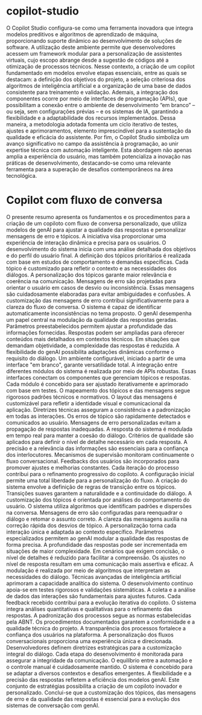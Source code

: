 # copilot-studio

O Copilot Studio configura-se como uma ferramenta inovadora que integra modelos preditivos e algoritmos de aprendizado de máquina, proporcionando suporte dinâmico ao desenvolvimento de soluções de software.
A utilização deste ambiente permite que desenvolvedores acessem um framework modular para a personalização de assistentes virtuais, cujo escopo abrange desde a sugestão de códigos até a otimização de processos técnicos. Nesse contexto, a criação de um copilot fundamentado em modelos envolve etapas essenciais, entre as quais se destacam: a definição dos objetivos do projeto, a seleção criteriosa dos algoritmos de inteligência artificial e a organização de uma base de dados consistente para treinamento e validação.
Ademais, a integração dos componentes ocorre por meio de interfaces de programação (APIs), que possibilitam a conexão entre o ambiente de desenvolvimento “em branco” – ou seja, sem configurações prévias – e os sistemas de IA, garantindo a flexibilidade e a adaptabilidade dos recursos implementados. Dessa maneira, a metodologia adotada fomenta um ciclo iterativo de testes, ajustes e aprimoramentos, elemento imprescindível para a sustentação da qualidade e eficácia do assistente.
Por fim, o Copilot Studio simboliza um avanço significativo no campo da assistência à programação, ao unir expertise técnica com automação inteligente. Esta abordagem não apenas amplia a experiência do usuário, mas também potencializa a inovação nas práticas de desenvolvimento, destacando-se como uma relevante ferramenta para a superação de desafios contemporâneos na área tecnológica.

# Copilot com fluxo de conversa

O presente resumo apresenta os fundamentos e os procedimentos para a criação de um copiloto com fluxo de conversa personalizado, que utiliza modelos de genAI para ajustar a qualidade das respostas e personalizar mensagens de erro e tópicos.
A iniciativa visa proporcionar uma experiência de interação dinâmica e precisa para os usuários.
O desenvolvimento do sistema inicia com uma análise detalhada dos objetivos e do perfil do usuário final.
A definição dos tópicos prioritários é realizada com base em estudos de comportamento e demandas específicas.
Cada tópico é customizado para refletir o contexto e as necessidades dos diálogos.
A personalização dos tópicos garante maior relevância e coerência na comunicação.
Mensagens de erro são projetadas para orientar o usuário em casos de desvio ou inconsistência.
Essas mensagens são cuidadosamente elaboradas para evitar ambiguidades e confusões.
A customização das mensagens de erro contribui significativamente para a clareza do fluxo de conversa.
O sistema é capaz de identificar automaticamente inconsistências no tema proposto.
O genAI desempenha um papel central na modulação da qualidade das respostas geradas.
Parâmetros preestabelecidos permitem ajustar a profundidade das informações fornecidas.
Respostas podem ser ampliadas para oferecer conteúdos mais detalhados em contextos técnicos.
Em situações que demandam objetividade, a complexidade das respostas é reduzida.
A flexibilidade do genAI possibilita adaptações dinâmicas conforme o requisito do diálogo.
Um ambiente configurável, iniciado a partir de uma interface "em branco", garante versatilidade total.
A integração entre diferentes módulos do sistema é realizada por meio de APIs robustas.
Essas interfaces conectam os componentes que gerenciam tópicos e respostas.
Cada módulo é concebido para ser ajustado iterativamente e aprimorado com base em testes.
O mapeamento dos tópicos e das mensagens segue rigorosos padrões técnicos e normativos.
O layout das mensagens é customizável para refletir a identidade visual e comunicacional da aplicação.
Diretrizes técnicas asseguram a consistência e a padronização em todas as interações.
Os erros de tópico são rapidamente detectados e comunicados ao usuário.
Mensagens de erro personalizadas evitam a propagação de respostas inadequadas.
A resposta do sistema é modulada em tempo real para manter a coesão do diálogo.
Critérios de qualidade são aplicados para definir o nível de detalhe necessário em cada resposta.
A precisão e a relevância das informações são essenciais para a confiança dos interlocutores.
Mecanismos de supervisão monitoram continuamente o fluxo conversacional.
Feedbacks dos usuários são incorporados para promover ajustes e melhorias constantes.
Cada iteração do processo contribui para o refinamento progressivo do copiloto.
A configuração inicial permite uma total liberdade para a personalização do fluxo.
A criação do sistema envolve a definição de regras de transição entre os tópicos.
Transições suaves garantem a naturalidade e a continuidade do diálogo.
A customização dos tópicos é orientada por análises do comportamento do usuário.
O sistema utiliza algoritmos que identificam padrões e dispersões na conversa.
Mensagens de erro são configuradas para reenquadrar o diálogo e retomar o assunto correto.
A clareza das mensagens auxilia na correção rápida dos desvios de tópico.
A personalização torna cada interação única e adaptada ao contexto específico.
Parâmetros especializados permitem ao genAI modular a qualidade das respostas de forma precisa.
A profundidade das respostas pode ser incrementada em situações de maior complexidade.
Em cenários que exigem concisão, o nível de detalhes é reduzido para facilitar a compreensão.
Os ajustes no nível de resposta resultam em uma comunicação mais assertiva e eficaz.
A modulação é realizada por meio de algoritmos que interpretam as necessidades do diálogo.
Técnicas avançadas de inteligência artificial aprimoram a capacidade analítica do sistema.
O desenvolvimento contínuo apoia-se em testes rigorosos e validações sistemáticas.
A coleta e a análise de dados das interações são fundamentais para ajustes futuros.
Cada feedback recebido contribui para a evolução iterativa do copiloto.
O sistema integra análises quantitativas e qualitativas para o refinamento das respostas.
A padronização dos processos segue as normas estabelecidas pela ABNT.
Os procedimentos documentados garantem a conformidade e a qualidade técnica do projeto.
A transparência dos processos fortalece a confiança dos usuários na plataforma.
A personalização dos fluxos conversacionais proporciona uma experiência única e direcionada.
Desenvolvedores definem diretrizes estratégicas para a customização integral do diálogo.
Cada etapa do desenvolvimento é monitorada para assegurar a integridade da comunicação.
O equilíbrio entre a automação e o controle manual é cuidadosamente mantido.
O sistema é concebido para se adaptar a diversos contextos e desafios emergentes.
A flexibilidade e a precisão das respostas refletem a eficiência dos modelos genAI.
Este conjunto de estratégias possibilita a criação de um copiloto inovador e personalizado.
Conclui-se que a customização dos tópicos, das mensagens de erro e da qualidade das respostas é essencial para a evolução dos sistemas de conversação com genAI.
